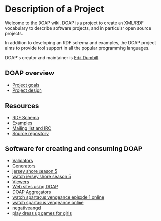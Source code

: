 # Description of a Project

Welcome to the DOAP wiki. DOAP is a project to create an XML/RDF vocabulary to describe software projects, and in particular open source projects.

In addition to developing an RDF schema and examples, the DOAP project aims to provide tool support in all the popular programming languages.

DOAP's creator and maintainer is [Edd Dumbill](http://eddology.com/).

## DOAP overview

* [Project goals](https://github.com/edumbill/doap/wiki/Project-goals)
* [Project design](https://github.com/edumbill/doap/wiki/Project-design)

## Resources

* [RDF Schema](http://usefulinc.com/ns/doap#)
* [Examples](https://github.com/edumbill/doap/tree/master/examples)
* [Mailing list and IRC](https://github.com/edumbill/doap/wiki/Mailing-list-and-IRC)
* [Source repository](https://github.com/edumbill/doap)

## Software for creating and consuming DOAP

* [Validators](wiki/Validators)
* [Generators](wiki/Generators)
* [ jersey shore season 5](http://www.jerseyshoreonmegavideo.com/)
* [ watch jersey shore season 5](http://www.jerseyshoreonmegavideo.com/)
* [Viewers](wiki/Viewers)
* [Web sites using DOAP](wiki/Sites)
* [DOAP Aggregators](wiki/Aggregators)
* [watch spartacus vengeance episode 1 online](http://www.gspartacus-vengeancej.info/spartacus-vengeance-episode-1-fugitivus)
* [watch spartacus vengeance online](http://www.gspartacus-vengeancej.info/)
* [negativeangel](http://www.negativeangel.net/)
* [play dress up games for girls](http://playdressupforgirlsonline.blogspot.com/)